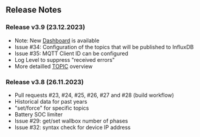 ## Release Notes

### Release v3.9 (23.12.2023)

- Note: New [Dashboard](https://github.com/pvtom/rscp2mqtt-dashboard) is available
- Issue #34: Configuration of the topics that will be published to InfluxDB
- Issue #35: MQTT Client ID can be configured
- Log Level to suppress "received errors"
- More detailled [TOPIC](TOPICS.md) overview

### Release v3.8 (26.11.2023)

- Pull requests #23, #24, #25, #26, #27 and #28 (build workflow)
- Historical data for past years
- "set/force" for specific topics
- Battery SOC limiter
- Issue #29: get/set wallbox number of phases
- Issue #32: syntax check for device IP address
